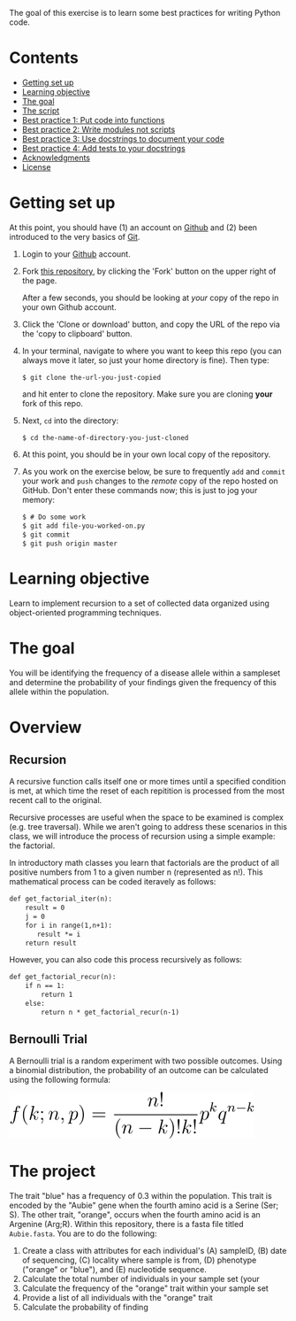 The goal of this exercise is to learn some best practices for writing Python
code.

# Contents

-   [Getting set up](#getting-set-up)
-   [Learning objective](#learning-objective)
-   [The goal](#the-goal)
-   [The script](#the-script)
-   [Best practice 1: Put code into functions](#best-practice-1-put-code-into-functions)
-   [Best practice 2: Write modules not scripts](#best-practice-2-write-modules-not-scripts)
-   [Best practice 3: Use docstrings to document your code](#best-practice-3-use-docstrings-to-document-your-code)
-   [Best practice 4: Add tests to your docstrings](#best-practice-4-add-tests-to-your-docstrings)
-   [Acknowledgments](#acknowledgments)
-   [License](#license)


# Getting set up

At this point, you should have
(1) an account on [Github](https://github.com/) and
(2) been introduced to the very basics of [Git](https://git-scm.com/).

1.  Login to your [Github](https://github.com/) account.

1.  Fork [this repository](https://github.com/joaks1/python-script-best-practice), by
    clicking the 'Fork' button on the upper right of the page.

    After a few seconds, you should be looking at *your* 
    copy of the repo in your own Github account.

1.  Click the 'Clone or download' button, and copy the URL of the repo via the
    'copy to clipboard' button.

1.  In your terminal, navigate to where you want to keep this repo (you can
    always move it later, so just your home directory is fine). Then type:

        $ git clone the-url-you-just-copied

    and hit enter to clone the repository. Make sure you are cloning **your**
    fork of this repo.

1.  Next, `cd` into the directory:

        $ cd the-name-of-directory-you-just-cloned

1.  At this point, you should be in your own local copy of the repository.

1.  As you work on the exercise below, be sure to frequently `add` and `commit`
    your work and `push` changes to the *remote* copy of the repo hosted on
    GitHub. Don't enter these commands now; this is just to jog your memory:

        $ # Do some work
        $ git add file-you-worked-on.py
        $ git commit
        $ git push origin master

# Learning objective 

Learn to implement recursion to a set of collected data organized using object-oriented programming techniques.

# The goal

You will be identifying the frequency of a disease allele within a sampleset and determine the probability of your findings given the frequency of this allele within the population. 

# Overview

## Recursion

A recursive function calls itself one or more times until a specified condition is met, at which time the reset of each repitition is processed from the most recent call to the original.

Recursive processes are useful when the space to be examined is complex (e.g. tree traversal). While we aren't going to address these scenarios in this class, we will introduce the process of recursion using a simple example: the factorial.

In introductory math classes you learn that factorials are the product of all positive numbers from 1 to a given number n (represented as n!). This mathematical process can be coded iteravely as follows:

```
def get_factorial_iter(n):
    result = 0
    j = 0
    for i in range(1,n+1):
       result *= i 
    return result
```

However, you can also code this process recursively as follows:

```
def get_factorial_recur(n):
    if n == 1:
        return 1
    else:
        return n * get_factorial_recur(n-1)
```

## Bernoulli Trial

A Bernoulli trial is a random experiment with two possible outcomes. Using a binomial distribution, the probability of an outcome can be calculated using the following formula:


![abbrev-pipeline](./images/BinomialBernoulli.svg)

# The project

The trait "blue" has a frequency of 0.3 within the population. This trait is encoded by the "Aubie" gene when the fourth amino acid is a Serine (Ser; S). The other trait, "orange", occurs when the fourth amino acid is an Argenine (Arg;R). Within this repository, there is a fasta file titled ```Aubie.fasta```. You are to do the following:

1. Create a class with attributes for each individual's (A) sampleID, (B) date of sequencing, (C) locality where sample is from, (D) phenotype ("orange" or "blue"), and (E) nucleotide sequence.
1. Calculate the total number of individuals in your sample set (your 
1. Calculate the frequency of the "orange" trait within your sample set
1. Provide a list of all individuals with the "orange" trait 
1. Calculate the probability of finding 
